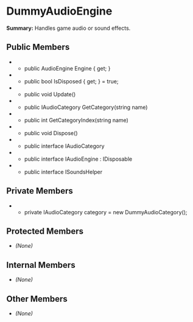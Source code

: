 # DummyAudioEngine

**Summary:** Handles game audio or sound effects.

## Public Members
- - public AudioEngine Engine { get; }
- - public bool IsDisposed { get; } = true;
- - public void Update()
- - public IAudioCategory GetCategory(string name)
- - public int GetCategoryIndex(string name)
- - public void Dispose()
- - public interface IAudioCategory
- - public interface IAudioEngine : IDisposable
- - public interface ISoundsHelper

## Private Members
- - private IAudioCategory category = new DummyAudioCategory();

## Protected Members
- *(None)*

## Internal Members
- *(None)*

## Other Members
- *(None)*
